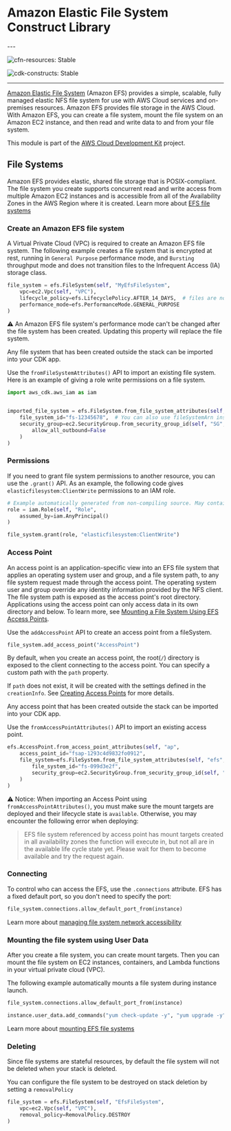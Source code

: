 # Amazon Elastic File System Construct Library

<!--BEGIN STABILITY BANNER-->---


![cfn-resources: Stable](https://img.shields.io/badge/cfn--resources-stable-success.svg?style=for-the-badge)

![cdk-constructs: Stable](https://img.shields.io/badge/cdk--constructs-stable-success.svg?style=for-the-badge)

---
<!--END STABILITY BANNER-->

[Amazon Elastic File System](https://docs.aws.amazon.com/efs/latest/ug/whatisefs.html) (Amazon EFS) provides a simple, scalable,
fully managed elastic NFS file system for use with AWS Cloud services and on-premises resources.
Amazon EFS provides file storage in the AWS Cloud. With Amazon EFS, you can create a file system,
mount the file system on an Amazon EC2 instance, and then read and write data to and from your file system.

This module is part of the [AWS Cloud Development Kit](https://github.com/aws/aws-cdk) project.

## File Systems

Amazon EFS provides elastic, shared file storage that is POSIX-compliant. The file system you create
supports concurrent read and write access from multiple Amazon EC2 instances and is accessible from
all of the Availability Zones in the AWS Region where it is created. Learn more about [EFS file systems](https://docs.aws.amazon.com/efs/latest/ug/creating-using.html)

### Create an Amazon EFS file system

A Virtual Private Cloud (VPC) is required to create an Amazon EFS file system.
The following example creates a file system that is encrypted at rest, running in `General Purpose`
performance mode, and `Bursting` throughput mode and does not transition files to the Infrequent
Access (IA) storage class.

```python
file_system = efs.FileSystem(self, "MyEfsFileSystem",
    vpc=ec2.Vpc(self, "VPC"),
    lifecycle_policy=efs.LifecyclePolicy.AFTER_14_DAYS,  # files are not transitioned to infrequent access (IA) storage by default
    performance_mode=efs.PerformanceMode.GENERAL_PURPOSE
)
```

⚠️ An Amazon EFS file system's performance mode can't be changed after the file system has been created.
Updating this property will replace the file system.

Any file system that has been created outside the stack can be imported into your CDK app.

Use the `fromFileSystemAttributes()` API to import an existing file system.
Here is an example of giving a role write permissions on a file system.

```python
import aws_cdk.aws_iam as iam


imported_file_system = efs.FileSystem.from_file_system_attributes(self, "existingFS",
    file_system_id="fs-12345678",  # You can also use fileSystemArn instead of fileSystemId.
    security_group=ec2.SecurityGroup.from_security_group_id(self, "SG", "sg-123456789",
        allow_all_outbound=False
    )
)
```

### Permissions

If you need to grant file system permissions to another resource, you can use the `.grant()` API.
As an example, the following code gives `elasticfilesystem:ClientWrite` permissions to an IAM role.

```python
# Example automatically generated from non-compiling source. May contain errors.
role = iam.Role(self, "Role",
    assumed_by=iam.AnyPrincipal()
)

file_system.grant(role, "elasticfilesystem:ClientWrite")
```

### Access Point

An access point is an application-specific view into an EFS file system that applies an operating
system user and group, and a file system path, to any file system request made through the access
point. The operating system user and group override any identity information provided by the NFS
client. The file system path is exposed as the access point's root directory. Applications using
the access point can only access data in its own directory and below. To learn more, see [Mounting a File System Using EFS Access Points](https://docs.aws.amazon.com/efs/latest/ug/efs-access-points.html).

Use the `addAccessPoint` API to create an access point from a fileSystem.

```python
file_system.add_access_point("AccessPoint")
```

By default, when you create an access point, the root(`/`) directory is exposed to the client
connecting to the access point. You can specify a custom path with the `path` property.

If `path` does not exist, it will be created with the settings defined in the `creationInfo`.
See [Creating Access Points](https://docs.aws.amazon.com/efs/latest/ug/create-access-point.html) for more details.

Any access point that has been created outside the stack can be imported into your CDK app.

Use the `fromAccessPointAttributes()` API to import an existing access point.

```python
efs.AccessPoint.from_access_point_attributes(self, "ap",
    access_point_id="fsap-1293c4d9832fo0912",
    file_system=efs.FileSystem.from_file_system_attributes(self, "efs",
        file_system_id="fs-099d3e2f",
        security_group=ec2.SecurityGroup.from_security_group_id(self, "sg", "sg-51530134")
    )
)
```

⚠️ Notice: When importing an Access Point using `fromAccessPointAttributes()`, you must make sure
the mount targets are deployed and their lifecycle state is `available`. Otherwise, you may encounter
the following error when deploying:

> EFS file system <ARN of efs> referenced by access point <ARN of access point of EFS> has
> mount targets created in all availability zones the function will execute in, but not all
> are in the available life cycle state yet. Please wait for them to become available and
> try the request again.

### Connecting

To control who can access the EFS, use the `.connections` attribute. EFS has
a fixed default port, so you don't need to specify the port:

```python
file_system.connections.allow_default_port_from(instance)
```

Learn more about [managing file system network accessibility](https://docs.aws.amazon.com/efs/latest/ug/manage-fs-access.html)

### Mounting the file system using User Data

After you create a file system, you can create mount targets. Then you can mount the file system on
EC2 instances, containers, and Lambda functions in your virtual private cloud (VPC).

The following example automatically mounts a file system during instance launch.

```python
file_system.connections.allow_default_port_from(instance)

instance.user_data.add_commands("yum check-update -y", "yum upgrade -y", "yum install -y amazon-efs-utils", "yum install -y nfs-utils", "file_system_id_1=" + file_system.file_system_id, "efs_mount_point_1=/mnt/efs/fs1", "mkdir -p \"${efs_mount_point_1}\"", "test -f \"/sbin/mount.efs\" && echo \"${file_system_id_1}:/ ${efs_mount_point_1} efs defaults,_netdev\" >> /etc/fstab || " + "echo \"${file_system_id_1}.efs." + Stack.of(self).region + ".amazonaws.com:/ ${efs_mount_point_1} nfs4 nfsvers=4.1,rsize=1048576,wsize=1048576,hard,timeo=600,retrans=2,noresvport,_netdev 0 0\" >> /etc/fstab", "mount -a -t efs,nfs4 defaults")
```

Learn more about [mounting EFS file systems](https://docs.aws.amazon.com/efs/latest/ug/mounting-fs.html)

### Deleting

Since file systems are stateful resources, by default the file system will not be deleted when your
stack is deleted.

You can configure the file system to be destroyed on stack deletion by setting a `removalPolicy`

```python
file_system = efs.FileSystem(self, "EfsFileSystem",
    vpc=ec2.Vpc(self, "VPC"),
    removal_policy=RemovalPolicy.DESTROY
)
```
